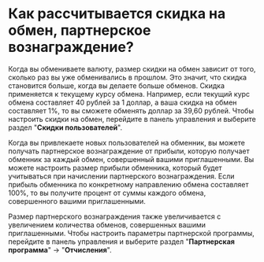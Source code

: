 # Как рассчитывается скидка на обмен, партнерское вознаграждение?

Когда вы обмениваете валюту, размер скидки на обмен зависит от того, сколько раз вы уже обменивались в прошлом. Это значит, что скидка становится больше, когда вы делаете больше обменов. Скидка применяется к текущему курсу обмена. Например, если текущий курс обмена составляет 40 рублей за 1 доллар, а ваша скидка на обмен составляет 1%, то вы сможете обменять доллар за 39,60 рублей. Чтобы настроить скидки на обмен, перейдите в панель управления и выберите раздел "**Скидки пользователей**".

Когда вы привлекаете новых пользователей на обменник, вы можете получать партнерское вознаграждение от прибыли, которую получает обменник за каждый обмен, совершенный вашими приглашенными. Вы можете настроить размер прибыли обменника, который будет учитываться при начислении партнерского вознаграждения. Если прибыль обменника по конкретному направлению обмена составляет 100%, то вы получите процент от суммы каждого обмена, совершенного вашими приглашенными.

Размер партнерского вознаграждения также увеличивается с увеличением количества обменов, совершенных вашими приглашенными. Чтобы настроить параметры партнерской программы, перейдите в панель управления и выберите раздел "**Партнерская программа**" → "**Отчисления**".
